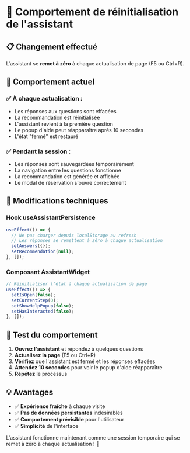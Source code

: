 # 🔄 Comportement de réinitialisation de l'assistant

## 📋 Changement effectué

L'assistant se **remet à zéro** à chaque actualisation de page (F5 ou Ctrl+R).

## 🎯 Comportement actuel

### ✅ **À chaque actualisation :**
- Les réponses aux questions sont effacées
- La recommandation est réinitialisée
- L'assistant revient à la première question
- Le popup d'aide peut réapparaître après 10 secondes
- L'état "fermé" est restauré

### ✅ **Pendant la session :**
- Les réponses sont sauvegardées temporairement
- La navigation entre les questions fonctionne
- La recommandation est générée et affichée
- Le modal de réservation s'ouvre correctement

## 🔧 Modifications techniques

### **Hook useAssistantPersistence**
```typescript
useEffect(() => {
  // Ne pas charger depuis localStorage au refresh
  // Les réponses se remettent à zéro à chaque actualisation
  setAnswers({});
  setRecommendation(null);
}, []);
```

### **Composant AssistantWidget**
```typescript
// Réinitialiser l'état à chaque actualisation de page
useEffect(() => {
  setIsOpen(false);
  setCurrentStep(0);
  setShowHelpPopup(false);
  setHasInteracted(false);
}, []);
```

## 🧪 Test du comportement

1. **Ouvrez l'assistant** et répondez à quelques questions
2. **Actualisez la page** (F5 ou Ctrl+R)
3. **Vérifiez** que l'assistant est fermé et les réponses effacées
4. **Attendez 10 secondes** pour voir le popup d'aide réapparaître
5. **Répétez** le processus

## 💡 Avantages

- ✅ **Expérience fraîche** à chaque visite
- ✅ **Pas de données persistantes** indésirables
- ✅ **Comportement prévisible** pour l'utilisateur
- ✅ **Simplicité** de l'interface

L'assistant fonctionne maintenant comme une session temporaire qui se remet à zéro à chaque actualisation ! 🎉




